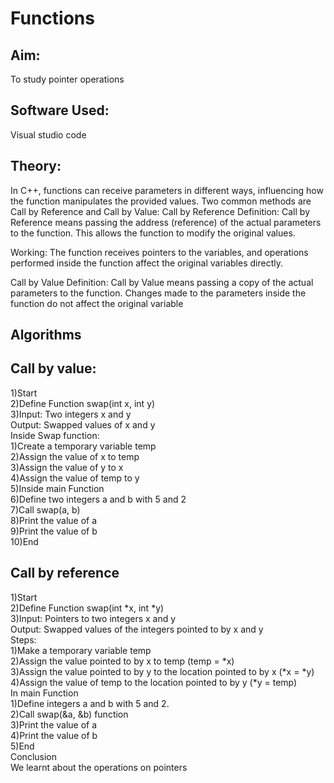 # Functions 
## Aim:
To study pointer operations

## Software Used:
Visual studio code

## Theory:

In C++, functions can receive parameters in different ways, influencing how the function manipulates the provided values. Two common methods are Call by Reference and Call by Value:
Call by Reference
Definition: Call by Reference means passing the address (reference) of the actual parameters to the function. This allows the function to modify the original values.

Working: The function receives pointers to the variables, and operations performed inside the function affect the original variables directly.

Call by Value
Definition: Call by Value means passing a copy of the actual parameters to the function. Changes made to the parameters inside the function do not affect the original variable

## Algorithms
## Call by value:  
1)Start  
2)Define Function swap(int x, int y)  
3)Input: Two integers x and y  
Output: Swapped values of x and y  
Inside Swap function:  
1)Create a temporary variable temp  
2)Assign the value of x to temp  
3)Assign the value of y to x  
4)Assign the value of temp to y  
5)Inside main Function  
6)Define two integers a and b with 5 and 2  
7)Call swap(a, b)  
8)Print the value of a  
9)Print the value of b  
10)End    


## Call by reference
1)Start  
2)Define Function swap(int *x, int *y)  
3)Input: Pointers to two integers x and y  
Output: Swapped values of the integers pointed to by x and y  
Steps:  
1)Make a temporary variable temp  
2)Assign the value pointed to by x to temp (temp = *x)  
3)Assign the value pointed to by y to the location pointed to by x (*x = *y)  
4)Assign the value of temp to the location pointed to by y (*y = temp)  
In main Function  
1)Define integers a and b with 5 and 2.  
2)Call swap(&a, &b) function  
3)Print the value of a  
4)Print the value of b  
5)End    
Conclusion  
We learnt about the operations on pointers  

